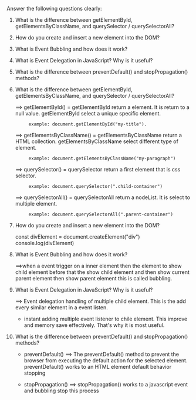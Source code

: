 Answer the following questions clearly:
1. What is the difference between getElementById, getElementsByClassName, and querySelector / querySelectorAll?
2. How do you create and insert a new element into the DOM?
3. What is Event Bubbling and how does it work?
4. What is Event Delegation in JavaScript? Why is it useful?
5. What is the difference between preventDefault() and stopPropagation() methods?


1. What is the difference between getElementById, getElementsByClassName, and querySelector / querySelectorAll?

    ==> getElementById() = getElementById return a element. It is return to a null value. getElementById select a unique specific element.

            example: document.getElementById("my-title").

    ==> getElementsByClassName() = getElementsByClassName return a HTML collection. getElementsByClassName select different type of element.

            example: document.getElementsByClassName("my-paragraph") 

    ==> querySelector() = querySelector return a first element that is css selector.

            example: document.querySelector(".child-container") 

    ==> querySelectorAll() = querySelectorAll return a nodeList. It is select to multiple element. 

            example: document.querySelectorAll(".parent-container") 



2. How do you create and insert a new element into the DOM?

    const divElement = document.createElement("div")
    console.log(divElement)


3. What is Event Bubbling and how does it work?

    ==>when a event trigger on a inner element then the element to show child element before that the show child element and then show current parent element then show parent element this is called bubbling.


4. What is Event Delegation in JavaScript? Why is it useful?
     
    ==> Event delegation handling of multiple child element. This is the add every similar element  in a event listen. 

    * instant adding multiple event listener to chile element. This improve and memory save effectively. That's why it is most useful.

5. What is the difference between preventDefault() and stopPropagation() methods?

    * preventDefault() ==> The preventDefault() method to prevent the browser from executing the default action for the selected element. preventDefault() works to an HTML element default behavior stopping

    * stopPropagation() ==> stopPropagation() works to a javascript event and bubbling stop this process

